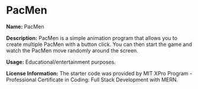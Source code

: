 # PacMen

**Name:** PacMen

**Description:** PacMen is a simple animation program that allows you to create multiple PacMen with a button click. You can then start the game and watch the PacMen move randomly around the screen.

**Usage:** Educational/entertainment purposes.  

**License Information:** The starter code was provided by MIT XPro Program - Professional Certificate in Coding: Full Stack Development with MERN.
